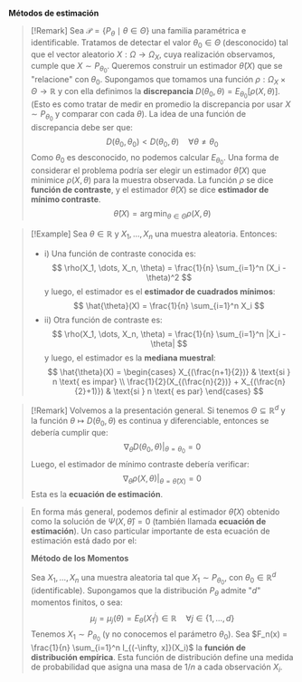 **Métodos de estimación**

>[!Remark]
>Sea $\mathcal{P} = \{P_\theta \mid \theta \in \Theta\}$ una familia paramétrica e identificable.
>Tratamos de detectar el valor $\theta_0 \in \Theta$ (desconocido) tal que el vector aleatorio $X: \Omega \to \Omega_X$, cuya realización observamos, cumple que $X \sim P_{\theta_0}$. Queremos construir un estimador $\hat{\theta}(X)$ que se "relacione" con $\theta_0$.
>Supongamos que tomamos una función $\rho: \Omega_X \times \Theta \to \mathbb{R}$ y con ella definimos la **discrepancia** $D(\theta_0, \theta) = E_{\theta_0}[\rho(X, \theta)]$.
>(Esto es como tratar de medir en promedio la discrepancia por usar $X \sim P_{\theta_0}$ y comparar con cada $\theta$).
>La idea de una función de discrepancia debe ser que:
>$$ D(\theta_0, \theta_0) < D(\theta_0, \theta) \quad \forall \theta \ne \theta_0 $$
>Como $\theta_0$ es desconocido, no podemos calcular $E_{\theta_0}$. Una forma de considerar el problema podría ser elegir un estimador $\hat{\theta}(X)$ que minimice $\rho(X, \theta)$ para la muestra observada.
>La función $\rho$ se dice **función de contraste**, y el estimador $\hat{\theta}(X)$ se dice **estimador de mínimo contraste**.
>$$ \hat{\theta}(X) = \arg\min_{\theta \in \Theta} \rho(X, \theta) $$
>

>[!Example]
>Sea $\theta \in \mathbb{R}$ y $X_1, \dots, X_n$ una muestra aleatoria. Entonces:
>- i) Una función de contraste conocida es: $$ \rho(X_1, \dots, X_n, \theta) = \frac{1}{n} \sum_{i=1}^n (X_i - \theta)^2 $$
>y luego, el estimador es el **estimador de cuadrados mínimos**:
>$$ \hat{\theta}(X) = \frac{1}{n} \sum_{i=1}^n X_i $$
>- ii) Otra función de contraste es:$$ \rho(X_1, \dots, X_n, \theta) = \frac{1}{n} \sum_{i=1}^n |X_i - \theta| $$
>y luego, el estimador es la **mediana muestral**:
>$$ \hat{\theta}(X) = \begin{cases} X_{(\frac{n+1}{2})} & \text{si } n \text{ es impar} \\ \frac{1}{2}(X_{(\frac{n}{2})} + X_{(\frac{n}{2}+1)}) & \text{si } n \text{ es par} \end{cases} $$

>[!Remark]
>Volvemos a la presentación general.
>Si tenemos $\Theta \subseteq \mathbb{R}^d$ y la función $\theta \mapsto D(\theta_0, \theta)$ es continua y diferenciable, entonces se debería cumplir que:
>$$ \nabla_\theta D(\theta_0, \theta) |_{\theta=\theta_0} = 0 $$
>Luego, el estimador de mínimo contraste debería verificar:
>$$ \nabla_\theta \rho(X, \theta) |_{\theta=\hat{\theta}(X)} = 0 $$
>Esta es la **ecuación de estimación**.

>En forma más general, podemos definir al estimador $\hat{\theta}(X)$ obtenido como la solución de $\Psi(X, \hat{\theta})=0$ (también llamada **ecuación de estimación**).
>Un caso particular importante de esta ecuación de estimación está dado por el:
>
>**Método de los Momentos**
>
>Sea $X_1, \dots, X_n$ una muestra aleatoria tal que $X_1 \sim P_{\theta_0}$, con $\theta_0 \in \mathbb{R}^d$ (identificable).
>Supongamos que la distribución $P_\theta$ admite "$d$" momentos finitos, o sea:
>$$ \mu_j = \mu_j(\theta) = E_\theta(X_1^j) \in \mathbb{R} \quad \forall j \in \{1, \dots, d\} $$
>Tenemos $X_1 \sim P_{\theta_0}$ (y no conocemos el parámetro $\theta_0$).
>Sea $F_n(x) = \frac{1}{n} \sum_{i=1}^n I_{(-\infty, x]}(X_i)$ la **función de distribución empírica**.
>Esta función de distribución define una medida de probabilidad que asigna una masa de $1/n$ a cada observación $X_i$.